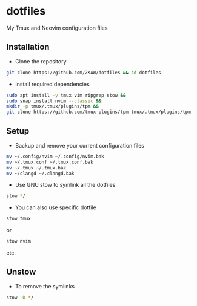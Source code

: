 # dotfiles
My Tmux and Neovim configuration files

## Installation
* Clone the repository
```bash
git clone https://github.com/ZKAW/dotfiles && cd dotfiles
```
* Install required dependencies
```bash
sudo apt install -y tmux vim ripgrep stow &&
sudo snap install nvim --classic &&
mkdir -p tmux/.tmux/plugins/tpm &&
git clone https://github.com/tmux-plugins/tpm tmux/.tmux/plugins/tpm
```

## Setup
* Backup and remove your current configuration files
```bash
mv ~/.config/nvim ~/.config/nvim.bak
mv ~/.tmux.conf ~/.tmux.conf.bak
mv ~/.tmux ~/.tmux.bak
mv ~/clangd ~/.clangd.bak
```

* Use GNU stow to symlink all the dotfiles
```bash
stow */
```

* You can also use specific dotfile
```bash
stow tmux
```
or 
```bash
stow nvim
```
etc.

## Unstow
* To remove the symlinks
```bash
stow -D */
```

